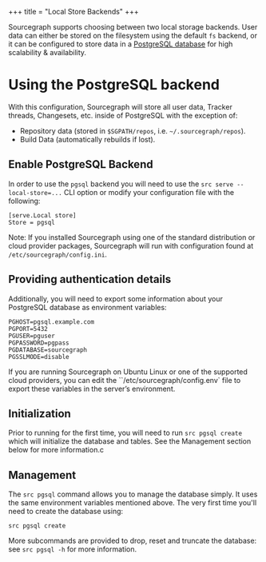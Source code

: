+++
title = "Local Store Backends"
+++

Sourcegraph supports choosing between two local storage backends. User data can either be stored on the filesystem using the default `fs` backend, or it can be configured to store data in a [PostgreSQL database](http://www.postgresql.org) for high scalability & availability.

# Using the PostgreSQL backend

With this configuration, Sourcegraph will store all user data, Tracker threads, Changesets, etc. inside of PostgreSQL with the exception of:

- Repository data (stored in `$SGPATH/repos`, i.e. `~/.sourcegraph/repos`).
- Build Data (automatically rebuilds if lost).

## Enable PostgreSQL Backend

In order to use the `pgsql` backend you will need to use the `src serve --local-store=...` CLI option or modify your configuration file with the following:

```
[serve.Local store]
Store = pgsql
```

Note: If you installed Sourcegraph using one of the standard distribution or cloud provider packages,
Sourcegraph will run with configuration found at `/etc/sourcegraph/config.ini`.

## Providing authentication details

Additionally, you will need to export some information about your PostgreSQL database as environment variables:

```
PGHOST=pgsql.example.com
PGPORT=5432
PGUSER=pguser
PGPASSWORD=pgpass
PGDATABASE=sourcegraph
PGSSLMODE=disable
```

If you are running Sourcegraph on Ubuntu Linux or one of the supported cloud providers, you can edit the ``/etc/sourcegraph/config.env` file to export these variables in the server’s environment.

## Initialization

Prior to running for the first time, you will need to run `src pgsql create` which will initialize the database and tables. See the Management section below for more information.c

## Management

The `src pgsql` command allows you to manage the database simply. It uses the same environment variables mentioned above. The very first time you'll need to create the database using:

```
src pgsql create
```

More subcommands are provided to drop, reset and truncate the database: see `src pgsql -h` for more information.

